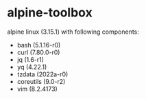 # alpine-toolbox

alpine linux (3.15.1) with following components:

- bash (5.1.16-r0)
- curl (7.80.0-r0)
- jq (1.6-r1)
- yq (4.22.1)
- tzdata (2022a-r0)
- coreutils (9.0-r2)
- vim (8.2.4173)
